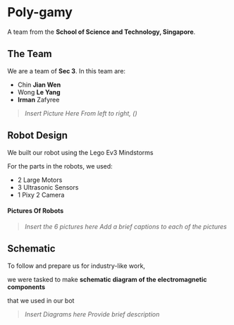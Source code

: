 # Poly-gamy
A team from the **School of Science and Technology, Singapore**.

## The Team
We are a team of **Sec 3**.
In this team are:
- Chin **Jian Wen**
- Wong **Le Yang**
- **Irman** Zafyree

> *Insert Picture Here*
> *From left to right, ()*

## Robot Design
We built our robot using the Lego Ev3 Mindstorms

For the parts in the robots, we used:
- 2 Large Motors
- 3 Ultrasonic Sensors
- 1 Pixy 2 Camera

#### Pictures Of Robots
> *Insert the 6 pictures here*
> *Add a brief captions to each of the pictures*

## Schematic
To follow and prepare us for industry-like work,

we were tasked to make **schematic diagram of the electromagnetic components**

that we used in our bot

> *Insert Diagrams here*
> *Provide brief description*





